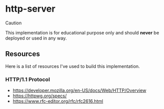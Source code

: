 # http-server

> [!CAUTION]  
> This implementation is for educational purpose only and should **never** be deployed 
> or used in any way.

## Resources

Here is a list of resources I've used to build this implementation.

### HTTP/1.1 Protocol

- https://developer.mozilla.org/en-US/docs/Web/HTTP/Overview
- https://httpwg.org/specs/
- https://www.rfc-editor.org/rfc/rfc2616.html